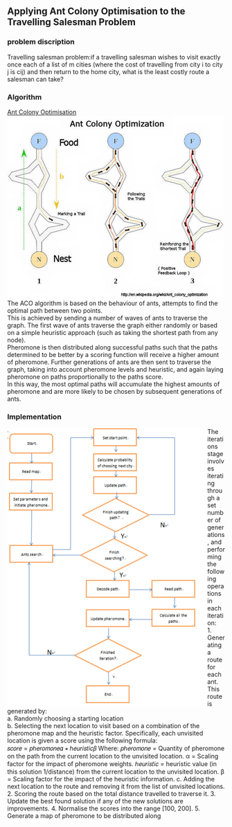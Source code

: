 
## Applying Ant Colony Optimisation to the Travelling Salesman Problem

### problem discription 
Travelling salesman problem:if a travelling salesman wishes to visit exactly once each of a list of m cities (where the cost of travelling from city i to city j is cij) and then return to the home city, what is the least costly route a salesman can take?

### Algorithm
[Ant Colony Optimisation](https://en.wikipedia.org/wiki/Ant_colony_optimization_algorithms )<br>
<img align="middle" src="https://github.com/Dennis174698/TSP/raw/master/aco.png"  > <br>
The ACO algorithm is based on the behaviour of ants, attempts to find the optimal path between two points.<br>
This is achieved by sending a number of waves of ants to traverse the graph. The first wave of ants traverse the graph either randomly or based on a simple heuristic approach (such as taking the shortest path from any node).<br>
Pheromone is then distributed along successful paths such that the paths determined to be better by a scoring function will receive a higher amount of pheromone. Further generations of ants are then sent to traverse the graph, taking into account pheromone levels and heuristic, and again laying pheromone on paths proportionally to the paths score. <br>
In this way, the most optimal paths will accumulate the highest amounts of pheromone and are more likely to be chosen by subsequent generations of ants. <br>


### Implementation
<img align="left" src="https://github.com/Dennis174698/TSP/raw/master/workflow1.png" height="646px" > 
 The iterations stage involves iterating through a set number of generations, and performing the following operations in each iteration:<br>
1. Generating a route for each ant. This route is generated by: <br>
a. Randomly choosing a starting location <br>
b. Selecting the next location to visit based on a combination of the pheromone map and the heuristic factor. Specifically, each unvisited location is given a score using the following formula:<br >
𝑠𝑐𝑜𝑟𝑒 = 𝑝ℎ𝑒𝑟𝑜𝑚𝑜𝑛𝑒𝛼 ∗ ℎ𝑒𝑢𝑟𝑖𝑠𝑡𝑖𝑐𝛽
Where:
𝑝ℎ𝑒𝑟𝑜𝑚𝑜𝑛𝑒 = Quantity of pheromone on the path from the current location to the unvisited location.
α = Scaling factor for the impact of pheromone weights.
ℎ𝑒𝑢𝑟𝑖𝑠𝑡𝑖𝑐 = heuristic value (in this solution 1/distance) from the current location to the unvisited location.
β = Scaling factor for the impact of the heuristic information.
c. Adding the next location to the route and removing it from the list of unvisited locations.
2. Scoring the route based on the total distance travelled to traverse it.
3. Update the best found solution if any of the new solutions are improvements.
4. Normalise the scores into the range [100, 200].
5. Generate a map of pheromone to be distributed along

 
